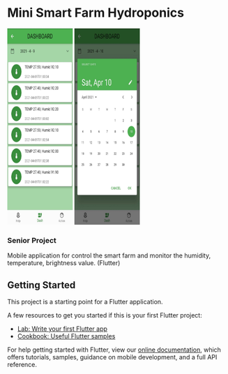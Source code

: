 # Mini Smart Farm Hydroponics

<img src="/assets/images/dash.jpg" width="150" height="450"/> <img src="/assets/images/dash_date.jpg" width="150" height="450"/>

### Senior Project

Mobile application for control the smart farm and monitor the humidity, temperature, brightness value. (Flutter)

## Getting Started

This project is a starting point for a Flutter application.

A few resources to get you started if this is your first Flutter project:

- [Lab: Write your first Flutter app](https://flutter.dev/docs/get-started/codelab)
- [Cookbook: Useful Flutter samples](https://flutter.dev/docs/cookbook)

For help getting started with Flutter, view our
[online documentation](https://flutter.dev/docs), which offers tutorials,
samples, guidance on mobile development, and a full API reference.
